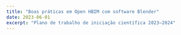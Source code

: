 ```yaml
---
title: "Boas práticas em Open HBIM com software Blender"
date: 2023-06-01
excerpt: "Plano de trabalho de iniciação científica 2023–2024"
---
```

